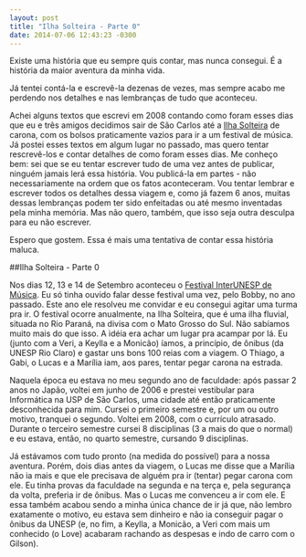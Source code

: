 ```yaml
---
layout: post
title: "Ilha Solteira - Parte 0"
date: 2014-07-06 12:43:23 -0300
---
```


Existe uma história que eu sempre quis contar, mas nunca consegui. É a história da maior aventura da minha vida.

Já tentei contá-la e escrevê-la dezenas de vezes, mas sempre acabo me perdendo nos detalhes e nas lembranças de tudo que aconteceu.

Achei alguns textos que escrevi em 2008 contando como foram esses dias que eu e três amigos decidimos sair de São Carlos até a [Ilha Solteira](http://pt.wikipedia.org/wiki/Ilha_Solteira) de carona, com os bolsos praticamente vazios para ir a um festival de música. Já postei esses textos em algum lugar no passado, mas quero tentar rescrevê-los e contar detalhes de como foram esses dias. Me conheço bem: sei que se eu tentar escrever tudo de uma vez antes de publicar, ninguém jamais lerá essa história. Vou publicá-la em partes - não necessariamente na ordem que os fatos aconteceram. Vou tentar lembrar e escrever todos os detalhes dessa viagem e, como já fazem 6 anos, muitas dessas lembranças podem ter sido enfeitadas ou até mesmo inventadas pela minha memória. Mas não quero, também, que isso seja outra desculpa para eu não escrever.

Espero que gostem. Essa é mais uma tentativa de contar essa história maluca.

##Ilha Solteira - Parte 0

Nos dias 12, 13 e 14 de Setembro aconteceu o [Festival InterUNESP de Música](http://200.145.241.31/feis/da/festival2008/index.html). Eu só tinha ouvido falar desse festival uma vez, pelo Bobby, no ano passado. Este ano ele resolveu me convidar e eu consegui agitar uma turma pra ir. O festival ocorre anualmente, na Ilha Solteira, que é uma ilha fluvial, situada no Rio Paraná, na divisa com o Mato Grosso do Sul. Não sabíamos muito mais do que isso. A idéia era achar um lugar pra acampar por lá. Eu (junto com a Veri, a Keylla e a Monicão) íamos, a princípio, de ônibus (da UNESP Rio Claro) e gastar uns bons 100 reias com a viagem. O Thiago, a Gabi, o Lucas e a Marília iam, aos pares, tentar pegar carona na estrada.

Naquela época eu estava no meu segundo ano de faculdade: após passar 2 anos no Japão, voltei em junho de 2006 e prestei vestibular para Informática na USP de São Carlos, uma cidade até então praticamente desconhecida para mim. Cursei o primeiro semestre e, por um ou outro motivo, tranquei o segundo. Voltei em 2008, com o currículo atrasado. Durante o terceiro semestre cursei 8 disciplinas (3 a mais do que o normal) e eu estava, então, no quarto semestre, cursando 9 disciplinas.

Já estávamos com tudo pronto (na medida do possível) para a nossa aventura. Porém, dois dias antes da viagem, o Lucas me disse que a Marília não ia mais e que ele precisava de alguém pra ir (tentar) pegar carona com ele. Eu tinha provas da faculdade na segunda e na terça e, pela segurança da volta, preferia ir de ônibus. Mas o Lucas me convenceu a ir com ele.
E essa também acabou sendo a minha única chance de ir já que, não lembro exatamente o motivo, eu estava sem dinheiro e não ia conseguir pagar o ônibus da UNESP (e, no fim, a Keylla, a Monicão, a Veri com mais um conhecido (o Love) acabaram rachando as despesas e indo de carro com o Gilson).